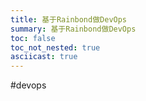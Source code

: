 ```yaml
---
title: 基于Rainbond做DevOps
summary: 基于Rainbond做DevOps
toc: false
toc_not_nested: true
asciicast: true
---
```


<div id="toc"></div>

#devops